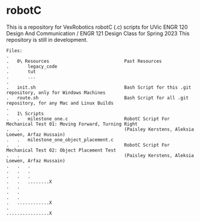 # robotC

This is a repository for VexRobotics robotC (.c) scripts for UVic ENGR 120 Design And Communication / ENGR 121 Design Class for Spring 2023
This repository is still in development.

    Files:
    .
    .   0\ Resources                            Past Resources
    .       legacy_code
    .       tut
    .       ...
    .   
    .   init.sh                                 Bash Script for this .git repository, only for Windows Machines
    .   route.sh                                Bash Script for all .git repository, for any Mac and Linux Builds
    .
    .   1\ Scripts
    .   .   milestone_one.c                     RobotC Script For Mechanical Test 01: Moving Forward, Turning Right
    .   .                                       (Paisley Kerstens, Aleksia Loewen, Arfaz Hussain)
    .   .   milestone_one_object_placement.c
    .   .                                       RobotC Script For Mechanical Test 02: Object Placement Test
    .   .                                       (Paisley Kerstens, Aleksia Loewen, Arfaz Hussain)
    .   .   .       
    .   .   .
    .   .   .
    .   .   ........X
    .   .
    .   .
    .   .
    .   ............X
    . 
    ................X
